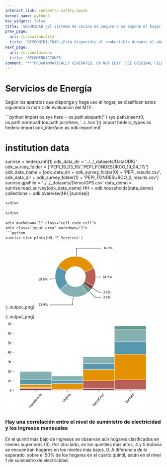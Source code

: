 ```yaml
---
interact_link: content/c-safety.ipynb
kernel_name: python3
has_widgets: false
title: 'SEGURIDAD ¿El sistema de cocina es seguro o se expone el hogar a posibles accidentes?'
prev_page:
  url: /c-availability
  title: 'DISPONIBILIDAD ¿Está disponible el combustible durante el año?'
next_page:
  url: /c-conclusions
  title: 'RECOMENDACIONES'
comment: "***PROGRAMMATICALLY GENERATED, DO NOT EDIT. SEE ORIGINAL FILES IN /content***"
---
```


# Servicios de Energía

Según los aparatos que disponga y haga uso el hogar, se clasifican estos siguiendo la matriz de evaluación del MTF.

<div markdown="1" class="cell code_cell">
<div class="input_area hidecode" markdown="1">
```python
import os,sys
here = os.path.abspath('')
sys.path.insert(0, os.path.normpath(os.path.join(here, '../../src')))
import hedera_types as hedera
import odk_interface as odk
import mtf

# institution data
sunrise = hedera.mfi(1)
odk_data_dir = '../../_datasets/DataODK/'
odk_survey_folder = ['PEPI_19_03_19/','PEPI_FONDESURCO_19_04_17/']
odk_data_name = [odk_data_dir + odk_survey_folder[0] + 'PEPI_results.csv',
                 odk_data_dir + odk_survey_folder[1] + 
                 'PEPI_FONDESURCO_2_results.csv']
sunrise.gpsFile = '../../_datasets/Demo/GPS.csv'
data_demo = sunrise.read_survey(odk_data_name)
HH = odk.households(data_demo)
collections = odk.overview(HH,[sunrise])
```
</div>

</div>

<div markdown="1" class="cell code_cell">
<div class="input_area" markdown="1">
```python
sunrise.tier_plots(HH,'E_Services')
```
</div>

<div class="output_wrapper" markdown="1">
<div class="output_subarea" markdown="1">

{:.output_png}
![png](images/c-safety_2_0.png)

</div>
</div>
<div class="output_wrapper" markdown="1">
<div class="output_subarea" markdown="1">

{:.output_png}
![png](images/c-safety_2_1.png)

</div>
</div>
</div>

### Hay una correlación entre el nivel de suministro de electricidad y los ingresos mensuales

En el quintil más bajo de ingresos se observan aún hogares clasificados en niveles superiores (3). Por otro lado, en los quintiles más altos, 4 y 5 todavía se encuentran hogares en los niveles más bajos, 0. A diferencia de lo esperado, sobre el 50% de los hogares en el cuarto quintil, están en el nivel 1 de suministro de electricidad.
